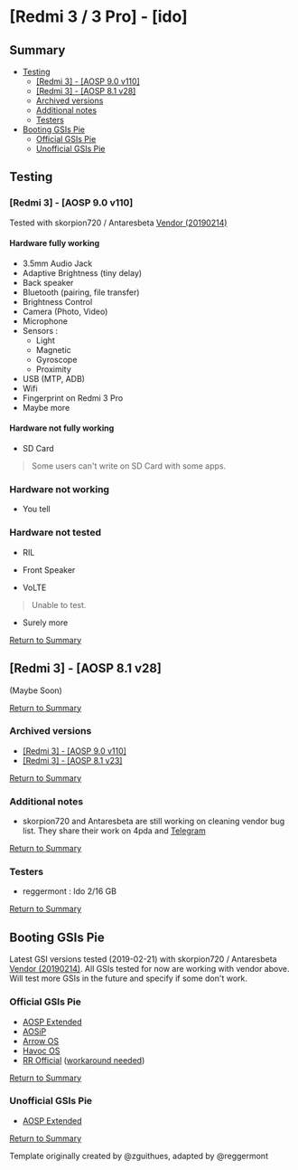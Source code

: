 # [Redmi 3 / 3 Pro] - [ido]

## Summary

* [Testing](#testing)
    * [[Redmi 3] - [AOSP 9.0 v110]](#redmi-3---aosp-90-v110)
    * [[Redmi 3] - [AOSP 8.1 v28]](#redmi-3---aosp-81-v28)
    * [Archived versions](#archived-versions)
    * [Additional notes](#additional-notes)
    * [Testers](#testers)
* [Booting GSIs Pie](#booting-gsis-pie)
    * [Official GSIs Pie](#official-gsis-pie)
    * [Unofficial GSIs Pie](#unofficial-gsis-pie)

## Testing

### [Redmi 3] - [AOSP 9.0 v110]

Tested with skorpion720 / Antaresbeta [Vendor (20190214)]

#### Hardware fully working

* 3.5mm Audio Jack
* Adaptive Brightness (tiny delay)
* Back speaker
* Bluetooth (pairing, file transfer)
* Brightness Control
* Camera (Photo, Video)
* Microphone
* Sensors :
    * Light 
    * Magnetic
    * Gyroscope
    * Proximity
* USB (MTP, ADB)
* Wifi
* Fingerprint on Redmi 3 Pro
* Maybe more


#### Hardware not fully working

* SD Card 
> Some users can't write on SD Card with some apps.

### Hardware not working

* You tell

### Hardware not tested

* RIL

* Front Speaker

* VoLTE
> Unable to test.

* Surely more


[Return to Summary](#summary)

## [Redmi 3] - [AOSP 8.1 v28]

(Maybe Soon)


[Return to Summary](#summary)

### Archived versions

* [[Redmi 3] - [AOSP 9.0 v110]](https://gist.github.com/reggermont/ab6b83ed8aeb8a36335c6c8bb27cc37f#redmi-3---aosp-90-v104)
* [[Redmi 3] - [AOSP 8.1 v23]](https://gist.github.com/reggermont/ab6b83ed8aeb8a36335c6c8bb27cc37f#redmi-3---aosp-81-v23)


[Return to Summary](#summary)

### Additional notes

- skorpion720 and Antaresbeta are still working on cleaning vendor bug list. They share their work on 4pda and [Telegram](https://t.me/redmi3com) 


[Return to Summary](#summary)

### Testers

- reggermont : Ido 2/16 GB


[Return to Summary](#summary)

## Booting GSIs Pie

Latest GSI versions tested (2019-02-21) with skorpion720 / Antaresbeta [Vendor (20190214)].
All GSIs tested for now are working with vendor above. Will test more GSIs in the future and specify if some don't work.

### Official GSIs Pie
- [AOSP Extended](https://downloads.aospextended.com/treble_gsi) 
- [AOSiP](https://get.aosiprom.com/GSI/)
- [Arrow OS](https://sourceforge.net/projects/arrow-os/files/arrow-9.x/GSI/) 
- [Havoc OS](https://sourceforge.net/projects/havoc-os/files/arm64-aonly/)
- [RR Official](https://get.resurrectionremix.com/?dir=gsi) ([workaround needed](http://4pda.ru/forum/index.php?showtopic=733269&view=findpost&p=77129714))


[Return to Summary](#summary)

### Unofficial GSIs Pie
- [AOSP Extended](https://androidfilehost.com/?w=files&flid=289419)


[Return to Summary](#summary)

Template originally created by @zguithues, adapted by @reggermont

[Vendor (20190214)]: <https://t.me/redmi3res/93>
